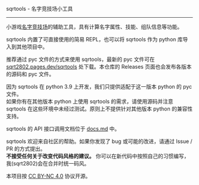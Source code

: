 sqrtools - 名字竞技场小工具

------

小游戏[名字竞技场](https://deepmess.com/namerena/)的辅助工具，具有计算名字属性、技能、组队信息等功能。

sqrtools 内置了可直接使用的简易 REPL，也可以将 sqrtools 作为 python 库导入到其他项目中。

推荐通过 pyc 文件的方式来使用 sqrtools，最新的 pyc 文件可在 [sqrt2802.pages.dev/sqrtools](https://sqrt2802.pages.dev/sqrtools/) 处下载。本仓库的 Releases 页面也会发布各版本的源码和 pyc 文件。

因为 sqrtools 在 python 3.9 上开发，我们只提供适配于这一版本 python 的 pyc 文件。\
如果你有在其他版本 python 上使用 sqrtools 的需求，请使用源码并注意 sqrtools 在这些环境中未经过测试。原则上不提供针对其他版本 python 的兼容性支持。

sqrtools 的 API 接口调用文档位于 [docs.md](docs.md) 中。

sqrtools 欢迎来自社区的帮助。如果你发现了 bug 或可能的改进，请通过 Issue / PR 的方式提出。\
**不接受任何关于改变代码风格的建议。** 你可以在新代码中按照自己的习惯编写，我\(sqrt2802\)会在合并时统一码风。

本项目按 [CC BY-NC 4.0](https://creativecommons.org/licenses/by-nc/4.0/) 协议开源。
